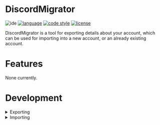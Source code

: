 # DiscordMigrator

![ide](https://img.shields.io/badge/IDE-Visual_Studio_Code-3776AB.svg?style=flat&logo=visualstudiocode)
[![language](https://img.shields.io/badge/python-3.11-3776AB.svg?style=flat&logo=python&logoColor=white)](https://www.python.org)
[![code style](https://img.shields.io/badge/code%20style-black-000000.svg)](https://github.com/psf/black)
[![license](https://img.shields.io/badge/license-LGPLv2.1-blue.svg)](https://www.gnu.org/licenses/lgpl-2.1)

DiscordMigrator is a tool for exporting details about your account, which can be used for importing into a new account, or an already existing account.

# Features

None currently.

# Development

<details><summary>Exporting</summary>

- [ ] Relationships
  - [ ] friends
  - [ ] outgoing
  - [ ] blocked
- [ ] Servers
  - [ ] servers that are being boosted
- [ ] User Profile
  - [ ] avatar
  - [ ] banner
  - [ ] bio
  - [ ] status
  - [ ] hypesquad badge
- [ ] User Settings
  - [ ] apperance
  - [ ] developer mode
  - [ ] privacy & safety
  - [ ] connections

</details>

<details><summary>Importing</summary>

### Not being worked on till exporting is finished.

- [ ] Relationships
  - [ ] friends
  - [ ] outgoing
  - [ ] blocked
- [ ] Servers
  - [ ] re-boosting servers if possible
- [ ] User Profile
  - [ ] avatar
  - [ ] banner
  - [ ] bio
  - [ ] status
  - [ ] hypesquad badge
- [ ] User Settings
  - [ ] apperance
  - [ ] developer mode
  - [ ] privacy & safety

</details>

